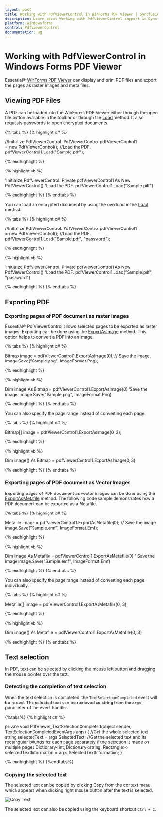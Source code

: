 ```yaml
---
layout: post
title: Working with PdfViewerControl in WinForms PDF Viewer | Syncfusion&reg;
description: Learn about Working with PdfViewerControl support in Syncfusion&reg; Windows Forms PDF Viewer (PdfViewerControl) control and more details.
platform: windowsforms
control: PdfViewerControl
documentation: ug
---
```


# Working with PdfViewerControl in Windows Forms PDF Viewer

Essential&reg; [WinForms PDF Viewer](https://www.syncfusion.com/winforms-ui-controls/pdf-viewer) can display and print PDF files and export the pages as raster images and meta files.

## Viewing PDF Files 

A PDF can be loaded into the WinForms PDF Viewer either through the open file button available in the toolbar or through the [Load](https://help.syncfusion.com/cr/windowsforms/Syncfusion.Windows.Forms.PdfViewer.PdfViewerControl.html#Syncfusion_Windows_Forms_PdfViewer_PdfViewerControl_Load_System_String_) method. It also requests passwords to open encrypted documents.

{% tabs %}
{% highlight c# %}

//Initialize PdfViewerControl.
PdfViewerControl pdfViewerControl1 = new PdfViewerControl();
//Load the PDF.
pdfViewerControl1.Load("Sample.pdf");

{% endhighlight %}


{% highlight vb %}

'Initialize PdfViewerControl.
Private pdfViewerControl1 As New PdfViewerControl()
'Load the PDF.
pdfViewerControl1.Load("Sample.pdf")

{% endhighlight %}
{% endtabs %}

You can load an encrypted document by using the overload in the [Load](https://help.syncfusion.com/cr/windowsforms/Syncfusion.Windows.Forms.PdfViewer.PdfViewerControl.html#Syncfusion_Windows_Forms_PdfViewer_PdfViewerControl_Load_System_String_System_String_) method.

{% tabs %}
{% highlight c# %}

//Initialize PdfViewerControl.
PdfViewerControl pdfViewerControl1 = new PdfViewerControl();
//Load the PDF.
pdfViewerControl1.Load("Sample.pdf", "password");

{% endhighlight %}

{% highlight vb %}

'Initialize PdfViewerControl.
Private pdfViewerControl1 As New PdfViewerControl()
'Load the PDF.
pdfViewerControl1.Load("Sample.pdf", "password")

{% endhighlight %}
{% endtabs %}

## Exporting PDF

### Exporting pages of PDF document as raster images

Essential&reg; PdfViewerControl allows selected pages to be exported as raster images. Exporting can be done using the [ExportAsImage](https://help.syncfusion.com/cr/windowsforms/Syncfusion.Windows.Forms.PdfViewer.PdfViewerControl.html#Syncfusion_Windows_Forms_PdfViewer_PdfViewerControl_ExportAsImage_System_Int32_) method. This option helps to convert a PDF into an image.

{% tabs %}
{% highlight c# %}

Bitmap image = pdfViewerControl1.ExportAsImage(0);
// Save the image.
image.Save("Sample.png", ImageFormat.Png);

{% endhighlight %}

{% highlight vb %}

Dim image As Bitmap = pdfViewerControl1.ExportAsImage(0)
'Save the image.
image.Save("Sample.png", ImageFormat.Png)

{% endhighlight %}
{% endtabs %}

You can also specify the page range instead of converting each page.

{% tabs %}
{% highlight c# %}

Bitmap[] image = pdfViewerControl1.ExportAsImage(0, 3);

{% endhighlight %}

{% highlight vb %}

Dim image() As Bitmap = pdfViewerControl1.ExportAsImage(0, 3)

{% endhighlight %}
{% endtabs %}

### Exporting pages of PDF document as Vector Images

Exporting pages of PDF document as vector images can be done using the [ExportAsMetafile](https://help.syncfusion.com/cr/windowsforms/Syncfusion.Windows.Forms.PdfViewer.PdfViewerControl.html#Syncfusion_Windows_Forms_PdfViewer_PdfViewerControl_ExportAsMetafile_System_Int32_) method. The following code sample demonstrates how a PDF document can be exported as a Metafile.

{% tabs %}
{% highlight c# %}

Metafile image = pdfViewerControl1.ExportAsMetafile(0);
// Save the image
image.Save("Sample.emf", ImageFormat.Emf);

{% endhighlight %}

{% highlight vb %}

Dim image As Metafile = pdfViewerControl1.ExportAsMetafile(0)
' Save the image
image.Save("Sample.emf", ImageFormat.Emf)

{% endhighlight %}
{% endtabs %}

You can also specify the page range instead of converting each page individually.

{% tabs %}
{% highlight c# %}

Metafile[] image = pdfViewerControl1.ExportAsMetafile(0, 3);

{% endhighlight %}

{% highlight vb %}

Dim image() As Metafile = pdfViewerControl1.ExportAsMetafile(0, 3)

{% endhighlight %}
{% endtabs %}

## Text selection

In PDF, text can be selected by clicking the mouse left button and dragging the mouse pointer over the text. 

### Detecting the completion of text selection

When the text selection is completed, the `TextSelectionCompleted` event will be raised. The selected text can be retrieved as string from the `args` parameter of the event handler. 

{%tabs%}
{% highlight c# %}

private void PdfViewer_TextSelectionCompleted(object sender, TextSelectionCompletedEventArgs args)
{
    //Get the whole selected text
    string selectedText = args.SelectedText;
    //Get the selected text and its rectangular bounds for each page separately if the selection is made on multiple pages
    Dictionary<int, Dictionary<string, Rectangle>> selectedTextInformation = args.SelectedTextInformation;
}


{% endhighlight %}
{%endtabs%}

### Copying the selected text

The selected text can be copied by clicking Copy from the context menu, which appears when clicking right mouse button after the text is selected.

![Copy Text](Working-with-PDF-Viewer_images/Working-with-PDF-Viewer_img3.png)

The selected text can also be copied using the keyboard shortcut `Ctrl + C`.